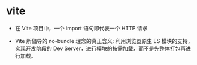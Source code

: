# vite

- 在 Vite 项目中，一个 import 语句即代表一个 HTTP 请求

- Vite 所倡导的 no-bundle 理念的真正含义: 利用浏览器原生 ES 模块的支持，实现开发阶段的 Dev Server，进行模块的按需加载，而不是先整体打包再进行加载。
